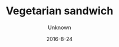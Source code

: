 ---
title: 'Vegetarian sandwich'
description: 'Organic homemade whole-grain bun with a variety of different items that include- fresh or grilled vegetables, humus, cheese, and sandwich cream spread. '
color: '#ffffff'
price: '60'
size: '1'
category: sandwichSalad
meta:
    id: ac6b3ecd70aeeb5c778d0cf1e829eeae580306d0
    parentId: f20f57fa9c3d8bff0902cfb33f350091a3a48d51
    language: en
date: '2016-8-24'
author: Unknown
---